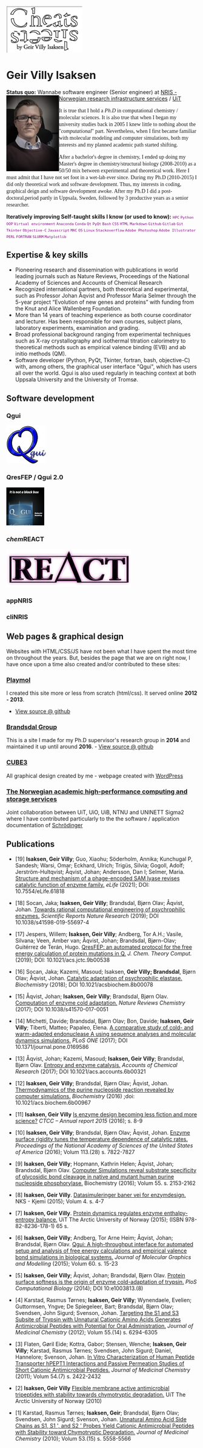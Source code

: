 
![cheats sheats](artsy/cheats_sheets_logo_black_200px.png)
# Geir Villy Isaksen
**Status quo:** Wannabe software engineer (Senior engineer) at 
[NRIS - Norwegian research infrastructure services](https://www.sigma2.no/nris) / [UiT](https://www.uit.no)
<img src="artsy/Isaksen_2018.jpg" height="200" align="left"> 

<span style="font-family:Papyrus;"> It is true that I hold a *Ph.D* in computational chemistry / molecular sciences. It is
also true that when I began my university studies back in 2005 I knew little to nothing about the "*computational*" part. 
Nevertheless, when I first became familiar with molecular modeling and computer simulations, both my interests and my planned 
academic path started shifting. 
</span>

<span style="font-family:Papyrus;">
After a bachelor's degree in chemistry, I ended up doing my Master's degree in chemistry/structural biology (2008-2010)
as a 50/50 mix between experimental and theoretical work. Here I must admit that I have not set foot in a wet-lab ever since. 
During my Ph.D (2010-2015) I did only theoretical work and software development. Thus, my interests in coding, graphical 
deign and software development awoke. After my Ph.D I did a post-doctoral,period partly in Uppsala, Sweden, followed by 
3 productive years as a senior researcher.
</span>


**Iteratively improving Self-taught skills I know (or used to know):**
<span style="font-size:0.8em; color:purple;"> `HPC` `Python` `OOP` `Virtual environment` `Anaconda` `Conda`
`Qt` `PyQt` `Bash` `CSS` `HTML` `Markdown`
`Github` `Gitlab` `Git` `Tkinter` `Objective-C`
`Javascript` `MAC` `OS` `Linux` `Stackoverflow`
`Adobe Photoshop` `Adobe Illustrator` `PERL` `FORTRAN` `SLURM` `Matplotlib`
</span>

## Expertise & key skills
- Pioneering research and dissemination with publications in  world leading journals such as Nature Reviews,
Proceedings of the National Academy of Sciences and Accounts of Chemical Research
- Recognized international partners, both theoretical and experimental, such as
Professor Johan Åqvist and Professor Maria Selmer through the 5-year project “Evolution of new genes and
proteins” with funding from the Knut and Alice Wallenberg Foundation.
- More than 14 years of teaching experience as both course coordinator and lecturer. Has been responsible for own courses,
subject plans, laboratory experiments, examination and grading.
- Broad professional background ranging from experimental techniques such as X-ray crystallography and isothermal
titration calorimetry to theoretical methods such as empirical valence binding (EVB) and ab initio methods (QM).
- Software developer (Python, PyQt, Tkinter, fortran, bash, objective-C) with, among others, the graphical user interface
"Qgui", which has users all over the world. Qgui is also used regularly in teaching context at both Uppsala University 
and the University of Tromsø.

## Software development

### Qgui 
<img src="artsy/logo_qgui.jpg" height="100">

### QresFEP / Qgui 2.0 
<img src="artsy/qgui_box.png" height="100">

### *chem*REACT
<img src="artsy/react.png" height="100">

### appNRIS

### cliNRIS


## Web pages & graphical design

Websites with HTML/CSS/JS have not been what I have spent the most time on throughout the years. But, besides the page that 
we are on right now, I have once upon a time also created and/or contributed to these sites:
### [Playmol](https://isaksengeir.github.io/playmol)
I created this site more or less from scratch (html/css). It served online **2012 - 2013**.
  - [View source @ github](https://github.com/isaksengeir/playmol/tree/master)

### [Brandsdal Group](https://isaksengeir.github.io/brandsdal_group/)
This is a site I made for my Ph.D supervisor's research group in **2014** and maintained it up until around **2016**.
    - [View source @ github](https://github.com/isaksengeir/brandsdal_group/tree/master)

### [CUBE3](https://site.uit.no/cube/)
All graphical design created by me - webpage created with [WordPress](https://wordpress.com/)

### [The Norwegian academic high-performance computing and storage services](https://documentation.sigma2.no/#the-norwegian-academic-high-performance-computing-and-storage-services)
Joint collaboration between UiT, UiO, UiB, NTNU and UNINETT Sigma2 where I have contributed particularly to the the 
software / application documentation of 
[Schrödinger](https://documentation.sigma2.no/software/application_guides/schrodinger/schrodinger.html?highlight=schrodinger#)



    
## Publications

- [19]	**Isaksen, Geir Villy**; Guo, Xiaohu; Söderholm, Annika; Kunchugal P, Sandesh; Warsi, Omar; Eckhard, Ulrich; Trigüs, Silvia; Gogoll, Adolf; Jerström-Hultqvist; Åqvist, Johan; Andersson, Dan I; Selmer, Maria.
    [Structure and mechanism of a phage-encoded SAM lyase revises catalytic function of enzyme family.](https://elifesciences.org/articles/61818) *eLife* (2021); DOI: 10.7554/eLife.61818

- [18]	Socan, Jaka; **Isaksen, Geir Villy**; Brandsdal, Bjørn Olav; Åqvist, Johan.
    [Towards rational computational engineering of psychrophilic enzymes.](https://www.nature.com/articles/s41598-019-55697-4) *Scientific Reports Nature Research* (2019); DOI 10.1038/s41598-019-55697-4

- [17]	Jespers, Willem; **Isaksen, Geir Villy**; Andberg, Tor A.H.; Vasile, Silvana; Veen, Amber van; Åqvist, Johan; Brandsdal, Bjørn-Olav; Guitérrez de Terán, Hugo.
    [QresFEP: an automated protocol for the free energy calculation of protein mutations in Q.](https://pubs.acs.org/doi/10.1021/acs.jctc.9b00538) *J. Chem. Theory Comput.* (2019); DOI: 10.1021/acs.jctc.9b00538

- [16] 	Socan, Jaka; Kazemi, Masoud; Isaksen, **Geir Villy; Brandsdal**, Bjørn Olav; Åqvist, Johan. 
    [Catalytic adaptation of psychrophilic elastase.](https://pubs.acs.org/doi/10.1021/acs.biochem.8b00078) *Biochemistry* (2018); DOI 10.1021/acsbiochem.8b00078

- [15]	Åqvist, Johan; **Isaksen, Geir Villy**; Brandsdal, Bjørn Olav.
    [Computation of enzyme cold adaptation.](https://www.nature.com/articles/s41570-017-0051) *Nature Reviews Chemistry* (2017); DOI 10.1038/s41570-017-0051

- [14]	Michetti, Davide; Brandsdal, Bjørn Olav; Bon, Davide; **Isaksen, Geir Villy**; Tiberti, Matteo; Papaleo, Elena.
    [A comparative study of cold- and warm-adapted endonuclease A using sequence analyses and molecular dynamics simulations.](https://journals.plos.org/plosone/article?id=10.1371/journal.pone.0169586) *PLoS ONE* (2017); DOI 10.1371/journal.pone.0169586

- [13]	Åqvist, Johan; Kazemi, Masoud; **Isaksen, Geir Villy**; Brandsdal, Bjørn Olav.
[Entropy and enzyme catalysis.](https://pubs.acs.org/doi/10.1021/acs.accounts.6b00321) *Accounts of Chemical Research* (2017); DOI 10.1021/acs.accounts.6b00321

- [12] 	**Isaksen, Geir Villy**; Brandsdal, Bjørn Olav; Åqvist, Johan.
    [Thermodynamics of the purine nucleoside reaction revealed by computer simulations.](https://pubs.acs.org/doi/10.1021/acs.biochem.6b00967) 	*Biochemistry* (2016) ;doi: 10.1021/acs.biochem.6b00967

- [11]	**Isaksen, Geir Villy**
[Is enzyme design becoming less fiction and more science?](https://www.mn.uio.no/hylleraas/english/about/CTCC/annual-reports/2015.pdf) *CTCC – Annual report 2015* (2016); s. 8-9

- [10]	**Isaksen, Geir Villy**; Brandsdal, Bjørn Olav; Åqvist, Johan. 
[Enzyme surface rigidity tunes the temperature dependence of catalytic rates.](https://www.pnas.org/content/113/28/7822.short) *Proceedings of the National Academy of Sciences of the United States of America* (2016); Volum 113.(28) s. 7822-7827

- [9]	**Isaksen, Geir Villy**; Hopmann, Kathrin Helen; Åqvist, Johan; Brandsdal, Bjørn Olav. 
[Computer Simulations reveal substrate specificity of glycosidic bond cleavage in native and mutant human purine nucleoside phosphorylase.](https://pubs.acs.org/doi/10.1021/acs.biochem.5b01347) Biochemistry (2016); Volum 55. s. 2153-2162

- [8]	**Isaksen, Geir Villy**. 
[Datasimuleringer baner vei for enzymdesign.](http://www.kjemidigital.no/magasiner/kjemi-4-2015/) NKS - Kjemi (2015); Volum 4. s. 4-7

- [7]	**Isaksen, Geir Villy**. 
[Protein dynamics regulates enzyme enthalpy-entropy balance.](https://munin.uit.no/handle/10037/8177?show=full) UiT The Arctic University of Norway (2015); (ISBN 978-82-8236-178-1) 65 s.

- [6]	**Isaksen, Geir Villy**; Andberg, Tor Arne Heim; Åqvist, Johan; Brandsdal, Bjørn Olav. 
[Qgui: A high-throughput interface for automated setup and analysis of free energy calculations and empirical valence bond simulations in biological systems.](https://pubmed.ncbi.nlm.nih.gov/26080356/) *Journal of Molecular Graphics and Modelling* (2015); Volum 60. s. 15-23

- [5]	**Isaksen, Geir Villy**; Åqvist, Johan; Brandsdal, Bjørn Olav. 
[Protein surface softness is the origin of enzyme cold-adaptation of trypsin.](https://journals.plos.org/ploscompbiol/article?id=10.1371/journal.pcbi.1003813) *PloS Computational Biology* (2014); DOI 10:e1003813.(8)

- [4]	Karstad, Rasmus Tørnes; **Isaksen, Geir Villy**; Wynendaele, Evelien; Guttormsen, Yngve; De Spiegeleer, Bart; Brandsdal, Bjørn Olav; Svendsen, John Sigurd; Svenson, Johan. 
[Targeting the S1 and S3 Subsite of Trypsin with Unnatural Cationic Amino Acids Generates Antimicrobial Peptides with Potential for Oral Administration.](https://pubmed.ncbi.nlm.nih.gov/22720778/) *Journal of Medicinal Chemistry* (2012); Volum 55.(14) s. 6294-6305

- [3]	Flaten, Gøril Eide; Kottra, Gabor; Stensen, Wenche; **Isaksen, Geir Villy**; Karstad, Rasmus Tørnes; Svendsen, John Sigurd; Daniel, Hannelore; Svenson, Johan. 
[In Vitro Characterization of Human Peptide Transporter hPEPT1 Interactions and Passive Permeation Studies of Short Cationic Antimicrobial Peptides.](https://pubmed.ncbi.nlm.nih.gov/21401113/) *Journal of Medicinal Chemistry* (2011); Volum 54.(7) s. 2422-2432

- [2]	**Isaksen, Geir Villy**
[Flexible membrane active antimicrobial tripeptides with stability towards chymotryptic degradation.](https://munin.uit.no/handle/10037/2641?locale-attribute=en) UiT The Arctic University of Norway (2010)

- [1]	Karstad, Rasmus Tørnes; **Isaksen, Geir**; Brandsdal, Bjørn Olav; Svendsen, John Sigurd; Svenson, Johan. 
[Unnatural Amino Acid Side Chains as S1, S1 ', and S2 ' Probes Yield Cationic Antimicrobial Peptides with Stability toward Chymotryptic Degradation.](https://pubs.acs.org/doi/10.1021/jm1006337) *Journal of Medicinal Chemistry* (2010); Volum 53.(15) s. 5558-5566

